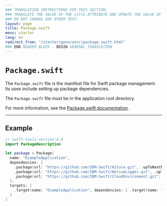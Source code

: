 ```yaml
---
### TRANSLATION INSTRUCTIONS FOR THIS SECTION:
### TRANSLATE THE VALUE OF THE title ATTRIBUTE AND UPDATE THE VALUE OF THE lang ATTRIBUTE.
### DO NOT CHANGE ANY OTHER TEXT.
layout: page
title: Package.swift
menu: starter
lang: en
redirect_from: "/starter/generator/package_swift.html"
### END HEADER BLOCK - BEGIN GENERAL TRANSLATION
---
```


<div class="titleBlock">
	<h1><code>Package.swift</code></h1>
</div>

The `Package.swift` file is the manifest file for Swift package management. Its uses include setting up package dependencies.

The `Package.swift` file must be in the application root directory.

For more information, see the [Package.swift documentation](https://swift.org/blog/swift-package-manager-manifest-api-redesign/).

---

## Example
```swift
// swift-tools-version:4.0
import PackageDescription

let package = Package(
  name: "ExampleApplication",
  dependencies: [
    .package(url: "https://github.com/IBM-Swift/Kitura.git", .upToNextMinor(from: "2.0.0")),
    .package(url: "https://github.com/IBM-Swift/HeliumLogger.git", .upToNextMinor(from: "1.2.0")),
    .package(url: "https://github.com/IBM-Swift/CloudEnvironment.git", from: "1.0.0")
  ],
  targets: [
    .target(name: "ExampleApplication", dependencies: [ .target(name: "Application") , "Kitura", "HeliumLogger", "CloudEnvironment"]),
  ]
)
```


[info]: ../../../assets/info-blue.png
[tip]: ../../../assets/lightbulb-yellow.png
[warning]: ../../../assets/warning-red.png
